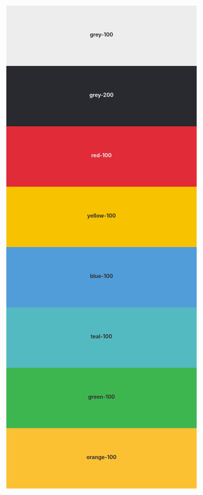 <main style='height:100%;width:100%;font-weight:bold;'>
  <section style='display:flex;flex-direction:column;line-height:11;text-align:center;'>
    <div style='background:#ededed;height:160px;color:#343434;'>grey-100</div>
    <div style='background:#292930;height:160px;color:#e9e9e9;'>grey-200</div>
    <div style='background:#e12b38;height:160px;color:#e9e9e9;'>red-100</div>
    <div style='background:#f7c200;height:160px;color:#343434;'>yellow-100</div>
    <div style='background:#519dd9;height:160px;color:#343434;'>blue-100</div>
    <div style='background:#53bac1;height:160px;color:#343434;'>teal-100</div>
    <div style='background:#3eb650;height:160px;color:#343434;'>green-100</div>
    <div style='background:#fcc133;height:160px;color:#343434;'>orange-100</div>
  </section>
</main>